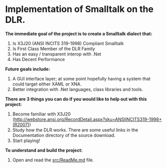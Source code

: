 # Implementation of Smalltalk on the DLR. 

**The immediate goal of the project is to create a Smalltalk dialect that:**
1. Is X3J20 (ANSI INCITS 319-1998) Compliant Smalltalk 
2. Is First Class Member of the DLR Family 
3. Has an easy / transparent interop with .Net 
4. Has Decent Performance

**Future goals include:**
1. A GUI interface layer; at some point hopefully having a system that could target either XAML or XNA. 
2. Better integration with .Net languages, class libraries and tools.

**There are 3 things you can do if you would like to help out with this project:**
1. Become familiar with X3J20 (http://webstore.ansi.org/RecordDetail.aspx?sku=ANSIINCITS319-1998+(R2007)) 
2. Study how the DLR works. There are some useful links in the Documentation directory of the source download. 
3. Start playing!

**To understand and build the project:**
1. Open and read the [src/ReadMe.md](/docs/ReadMe.dm) file.
